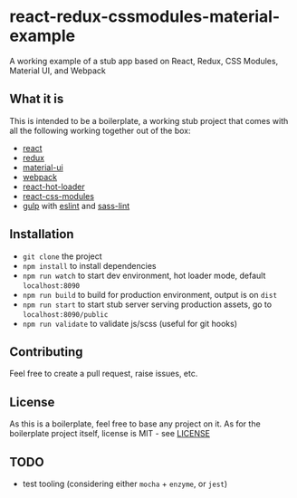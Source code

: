 # react-redux-cssmodules-material-example
A working example of a stub app based on React, Redux, CSS Modules, Material UI, and Webpack

## What it is
This is intended to be a boilerplate, a working stub project that comes with all the following working together out of the box:

 * [react]
 * [redux]
 * [material-ui]
 * [webpack]
 * [react-hot-loader]
 * [react-css-modules]
 * [gulp] with [eslint] and [sass-lint]

## Installation

 * `git clone` the project
 * `npm install` to install dependencies
 * `npm run watch` to start dev environment, hot loader mode, default `localhost:8090`
 * `npm run build` to build for production environment, output is on `dist`
 * `npm run start` to start stub server serving production assets, go to `localhost:8090/public`
 * `npm run validate` to validate js/scss (useful for git hooks)

## Contributing

Feel free to create a pull request, raise issues, etc.

## License

As this is a boilerplate, feel free to base any project on it.
As for the boilerplate project itself, license is MIT - see [LICENSE][license-url]

## TODO

 * test tooling (considering either `mocha` + `enzyme`, or `jest`)

[license-url]: ./LICENSE
[react]: https://github.com/facebook/react
[redux]: https://github.com/reactjs/redux
[material-ui]: https://github.com/callemall/material-ui
[webpack]: https://github.com/webpack/webpack
[react-hot-loader]: https://github.com/gaearon/react-hot-loader
[react-css-modules]: https://github.com/gajus/react-css-modules
[gulp]: https://github.com/gulpjs/gulp
[sass-lint]: https://github.com/sasstools/sass-lint
[eslint]: https://github.com/eslint/eslint
